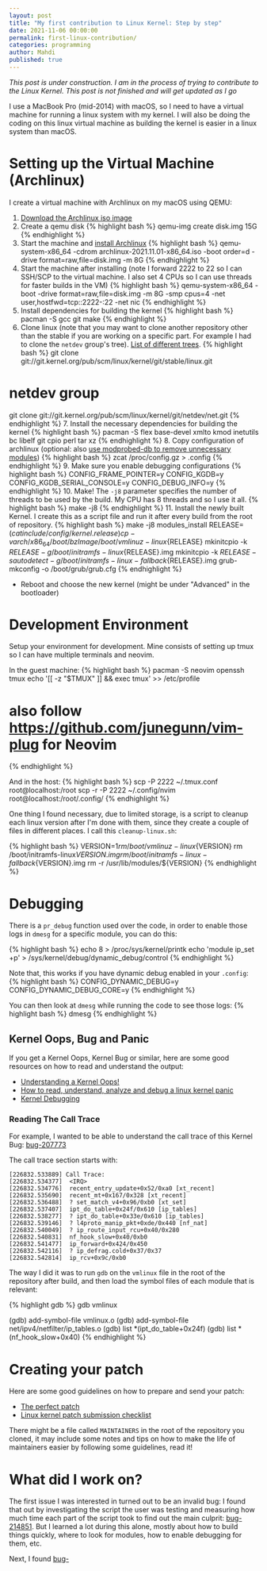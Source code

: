 ```yaml
---
layout: post
title: "My first contribution to Linux Kernel: Step by step"
date: 2021-11-06 00:00:00
permalink: first-linux-contribution/
categories: programming
author: Mahdi
published: true
---
```


_*This post is under construction. I am in the process of trying to contribute to the Linux Kernel. This post is not finished and will get updated as I go*_

I use a MacBook Pro (mid-2014) with macOS, so I need to have a virtual machine for running a linux system with my kernel. I will also be doing the coding on this linux virtual machine as building the kernel is easier in a linux system than macOS.

# Setting up the Virtual Machine (Archlinux)
 
I create a virtual machine with Archlinux on my macOS using QEMU:

1. [Download the Archlinux iso image](https://archlinux.org/download/)
2. Create a qemu disk
{% highlight bash %}
qemu-img create disk.img 15G
{% endhighlight %}
3. Start the machine and [install Archlinux](https://wiki.archlinux.org/title/Installation_guide)
{% highlight bash %}
qemu-system-x86_64 -cdrom archlinux-2021.11.01-x86_64.iso -boot order=d -drive format=raw,file=disk.img -m 8G
{% endhighlight %}
4. Start the machine after installing (note I forward 2222 to 22 so I can SSH/SCP to the virtual machine. I also set 4 CPUs so I can use threads for faster builds in the VM)
{% highlight bash %}
qemu-system-x86_64 -boot -drive format=raw,file=disk.img -m 8G -smp cpus=4 -net user,hostfwd=tcp::2222-:22 -net nic
{% endhighlight %}
5. Install dependencies for building the kernel
{% highlight bash %}
pacman -S gcc git make
{% endhighlight %}
6. Clone linux (note that you may want to clone another repository other than the stable if you are working on a specific part. For example I had to clone the `netdev` group's tree). [List of different trees](https://git.kernel.org/).
{% highlight bash %}
git clone git://git.kernel.org/pub/scm/linux/kernel/git/stable/linux.git
# netdev group
git clone git://git.kernel.org/pub/scm/linux/kernel/git/netdev/net.git
{% endhighlight %}
7. Install the necessary dependencies for building the kernel
{% highlight bash %}
pacman -S flex base-devel xmlto kmod inetutils bc libelf git cpio perl tar xz
{% endhighlight %}
8. Copy configuration of archlinux (optional: also [use modprobed-db to remove unnecessary modules](https://wiki.archlinux.org/title/Kernel/Traditional_compilation#Default_Arch_configuration))
{% highlight bash %}
zcat /proc/config.gz > .config
{% endhighlight %}
9. Make sure you enable debugging configurations
{% highlight bash %}
CONFIG_FRAME_POINTER=y
CONFIG_KGDB=y
CONFIG_KGDB_SERIAL_CONSOLE=y
CONFIG_DEBUG_INFO=y
{% endhighlight %}
10. Make! The `-j8` parameter specifies the number of threads to be used by the build. My CPU has 8 threads and so I use it all.
{% highlight bash %}
make -j8
{% endhighlight %}
11. Install the newly built Kernel. I create this as a script file and run it after every build from the root of repository.
{% highlight bash %}
make -j8 modules_install
RELEASE=$(cat include/config/kernel.release)
cp -v arch/x86_64/boot/bzImage /boot/vmlinuz-linux${RELEASE}
mkinitcpio -k $RELEASE -g /boot/initramfs-linux${RELEASE}.img
mkinitcpio -k $RELEASE -s autodetect -g /boot/initramfs-linux-fallback${RELEASE}.img
grub-mkconfig -o /boot/grub/grub.cfg
{% endhighlight %}
- Reboot and choose the new kernel (might be under "Advanced" in the bootloader)

# Development Environment

Setup your environment for development. Mine consists of setting up tmux so I can have multiple terminals and neovim.

In the guest machine:
{% highlight bash %}
pacman -S neovim openssh tmux
echo '[[ -z "$TMUX" ]] && exec tmux' >> /etc/profile
# also follow https://github.com/junegunn/vim-plug for Neovim
{% endhighlight %}

And in the host:
{% highlight bash %}
scp -P 2222 ~/.tmux.conf root@localhost:/root
scp -r -P 2222 ~/.config/nvim root@localhost:/root/.config/
{% endhighlight %}

One thing I found necessary, due to limited storage, is a script to cleanup each linux version after I'm done with them, since they create a couple of files in different places. I call this `cleanup-linux.sh`:

{% highlight bash %}
VERSION=$1
rm /boot/vmlinuz-linux${VERSION}
rm /boot/initramfs-linux${VERSION}.img
rm /boot/initramfs-linux-fallback${VERSION}.img
rm -r /usr/lib/modules/${VERSION}
{% endhighlight %}

# Debugging
There is a `pr_debug` function used over the code, in order to enable those logs in `dmesg` for a specific module, you can do this:

{% highlight bash %}
echo 8 > /proc/sys/kernel/printk
echo 'module ip_set +p' > /sys/kernel/debug/dynamic_debug/control
{% endhighlight %}

Note that, this works if you have dynamic debug enabled in your `.config`:
{% highlight bash %}
CONFIG_DYNAMIC_DEBUG=y
CONFIG_DYNAMIC_DEBUG_CORE=y
{% endhighlight %}

You can then look at `dmesg` while running the code to see those logs:
{% highlight bash %}
dmesg
{% endhighlight %}

## Kernel Oops, Bug and Panic

If you get a Kernel Oops, Kernel Bug or similar, here are some good resources on how to read and understand the output:

- [Understanding a Kernel Oops!](https://www.opensourceforu.com/2011/01/understanding-a-kernel-oops/)
- [How to read, understand, analyze and debug a linux kernel panic](https://stackoverflow.com/questions/13468286/how-to-read-understand-analyze-and-debug-a-linux-kernel-panic)
- [Kernel Debugging](https://docs.freebsd.org/en/books/developers-handbook/kerneldebug/)

### Reading The Call Trace

For example, I wanted to be able to understand the call trace of this Kernel Bug: [bug-207773](https://bugzilla.kernel.org/show_bug.cgi?id=207773)

The call trace section starts with:
```
[226832.533889] Call Trace:
[226832.534377]  <IRQ>
[226832.534776]  recent_entry_update+0x52/0xa0 [xt_recent]
[226832.535690]  recent_mt+0x167/0x328 [xt_recent]
[226832.536488]  ? set_match_v4+0x96/0xb0 [xt_set]
[226832.537407]  ipt_do_table+0x24f/0x610 [ip_tables]
[226832.538277]  ? ipt_do_table+0x33e/0x610 [ip_tables]
[226832.539146]  ? l4proto_manip_pkt+0xde/0x440 [nf_nat]
[226832.540049]  ? ip_route_input_rcu+0x40/0x280
[226832.540831]  nf_hook_slow+0x40/0xb0
[226832.541477]  ip_forward+0x424/0x450
[226832.542116]  ? ip_defrag.cold+0x37/0x37
[226832.542814]  ip_rcv+0x9c/0xb0
```

The way I did it was to run `gdb` on the `vmlinux` file in the root of the repository after build, and then load the symbol files of each module that is relevant:

{% highlight gdb %}
gdb vmlinux

(gdb) add-symbol-file vmlinux.o
(gdb) add-symbol-file net/ipv4/netfilter/ip_tables.o
(gdb) list *(ipt_do_table+0x24f)
(gdb) list *(nf_hook_slow+0x40)
{% endhighlight %}

<!--However, sometimes some files in some modules might not have their object files available readily (e.g. `xt_recent.o` was missing from my tree). In this case, I had to look at the Makefile in `net/netfilter`, and found this:
{% highlight make %}
obj-$(CONFIG_NETFILTER_XT_MATCH_RECENT) += xt_recent.o
{% endhighlight %}

So I enabled this flag in `.config`:
{% highlight bash %}
CONFIG_NETFILTER_XT_MATCH_RECENT=m
{% endhighlight %}

And then built the module again (I had to export the config in this case for some reason):
{% highlight bash %}
export CONFIG_NETFILTER_XT_MATCH_RECENT=m
# rebuild the module
cd net/netfilter
make -j8 -C ../../ M=$PWD modules
{% endhighlight %}

And then, I can load this symbol file as well:

{% highlight gdb %}
(gdb) add-symbol-file net/netfilter/xt_recent.o
(gdb) list *(recent_entry_update+0x52)
(gdb) list *(recent_mt+0x167)
{% endhighlight %}-->

# Creating your patch

Here are some good guidelines on how to prepare and send your patch:
- [The perfect patch](https://www.ozlabs.org/~akpm/stuff/tpp.txt)
- [Linux kernel patch submission checklist](https://www.kernel.org/doc/html/v4.10/process/submit-checklist.html)

There might be a file called `MAINTAINERS` in the root of the repository you cloned, it may include some notes and tips on how to make the life of maintainers easier by following some guidelines, read it!

# What did I work on?

The first issue I was interested in turned out to be an invalid bug: I found that out by investigating the script the user was testing and measuring how much time each part of the script took to find out the main culprit: [bug-214851](https://bugzilla.kernel.org/show_bug.cgi?id=214851). But I learned a lot during this alone, mostly about how to build things quickly, where to look for modules, how to enable debugging for them, etc.

Next, I found [bug-]()

